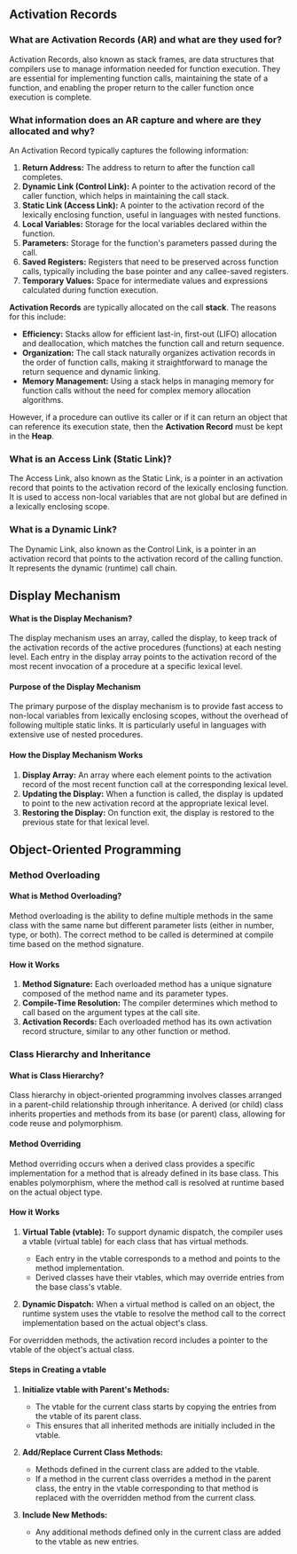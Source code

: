 
## Activation Records

### What are Activation Records (AR) and what are they used for?

Activation Records, also known as stack frames, are data structures that compilers use to manage information needed for function execution. They are essential for implementing function calls, maintaining the state of a function, and enabling the proper return to the caller function once execution is complete.

### What information does an AR capture and where are they allocated and why?

An Activation Record typically captures the following information:

1. **Return Address:** The address to return to after the function call completes.
2. **Dynamic Link (Control Link):** A pointer to the activation record of the caller function, which helps in maintaining the call stack.
3. **Static Link (Access Link):** A pointer to the activation record of the lexically enclosing function, useful in languages with nested functions.
4. **Local Variables:** Storage for the local variables declared within the function.
5. **Parameters:** Storage for the function's parameters passed during the call.
6. **Saved Registers:** Registers that need to be preserved across function calls, typically including the base pointer and any callee-saved registers.
7. **Temporary Values:** Space for intermediate values and expressions calculated during function execution.

**Activation Records** are typically allocated on the call **stack**. The reasons for this include:

- **Efficiency:** Stacks allow for efficient last-in, first-out (LIFO) allocation and deallocation, which matches the function call and return sequence.
- **Organization:** The call stack naturally organizes activation records in the order of function calls, making it straightforward to manage the return sequence and dynamic linking.
- **Memory Management:** Using a stack helps in managing memory for function calls without the need for complex memory allocation algorithms.

However, if a procedure can outlive its caller or if it can return an object that can reference its execution state, then the **Activation Record** must be kept in the **Heap**.

### What is an Access Link (Static Link)?

The Access Link, also known as the Static Link, is a pointer in an activation record that points to the activation record of the lexically enclosing function. It is used to access non-local variables that are not global but are defined in a lexically enclosing scope.

### What is a Dynamic Link?

The Dynamic Link, also known as the Control Link, is a pointer in an activation record that points to the activation record of the calling function. It represents the dynamic (runtime) call chain.

## Display Mechanism

#### What is the Display Mechanism?

The display mechanism uses an array, called the display, to keep track of the activation records of the active procedures (functions) at each nesting level. Each entry in the display array points to the activation record of the most recent invocation of a procedure at a specific lexical level.

#### Purpose of the Display Mechanism

The primary purpose of the display mechanism is to provide fast access to non-local variables from lexically enclosing scopes, without the overhead of following multiple static links. It is particularly useful in languages with extensive use of nested procedures.

#### How the Display Mechanism Works

1. **Display Array:** An array where each element points to the activation record of the most recent function call at the corresponding lexical level.
2. **Updating the Display:** When a function is called, the display is updated to point to the new activation record at the appropriate lexical level.
3. **Restoring the Display:** On function exit, the display is restored to the previous state for that lexical level.

## Object-Oriented Programming

### Method Overloading

#### What is Method Overloading?

Method overloading is the ability to define multiple methods in the same class with the same name but different parameter lists (either in number, type, or both). The correct method to be called is determined at compile time based on the method signature.

#### How it Works

1. **Method Signature:** Each overloaded method has a unique signature composed of the method name and its parameter types.
2. **Compile-Time Resolution:** The compiler determines which method to call based on the argument types at the call site.
3. **Activation Records:** Each overloaded method has its own activation record structure, similar to any other function or method.

### Class Hierarchy and Inheritance

#### What is Class Hierarchy?

Class hierarchy in object-oriented programming involves classes arranged in a parent-child relationship through inheritance. A derived (or child) class inherits properties and methods from its base (or parent) class, allowing for code reuse and polymorphism.

#### Method Overriding

Method overriding occurs when a derived class provides a specific implementation for a method that is already defined in its base class. This enables polymorphism, where the method call is resolved at runtime based on the actual object type.

#### How it Works

1. **Virtual Table (vtable):** To support dynamic dispatch, the compiler uses a vtable (virtual table) for each class that has virtual methods.
    
    - Each entry in the vtable corresponds to a method and points to the method implementation.
    - Derived classes have their vtables, which may override entries from the base class's vtable.
2. **Dynamic Dispatch:** When a virtual method is called on an object, the runtime system uses the vtable to resolve the method call to the correct implementation based on the actual object's class.

For overridden methods, the activation record includes a pointer to the vtable of the object's actual class.

#### Steps in Creating a vtable

1. **Initialize vtable with Parent's Methods:**
    
    - The vtable for the current class starts by copying the entries from the vtable of its parent class.
    - This ensures that all inherited methods are initially included in the vtable.
2. **Add/Replace Current Class Methods:**
    
    - Methods defined in the current class are added to the vtable.
    - If a method in the current class overrides a method in the parent class, the entry in the vtable corresponding to that method is replaced with the overridden method from the current class.
3. **Include New Methods:**
    
    - Any additional methods defined only in the current class are added to the vtable as new entries.
